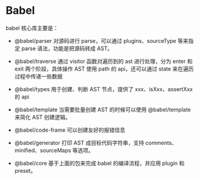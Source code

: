 # Babel

babel 核心库主要是：


- @babel/parser 对源码进行 parse，可以通过 plugins、sourceType 等来指定 parse 语法，功能是把源码转成 AST。
- @babel/traverse 通过 visitor 函数对遍历到的 ast 进行处理，分为 enter 和 exit 两个阶段，具体操作 AST 使用 path 的 api，还可以通过 state 来在遍历过程中传递一些数据

- @babel/types 用于创建、判断 AST 节点，提供了 xxx、isXxx、assertXxx 的 api
- @babel/template 当需要批量创建 AST 的时候可以使用 @babel/template 来简化 AST 创建逻辑。
- @babel/code-frame 可以创建友好的报错信息
- @babel/generator 打印 AST 成目标代码字符串，支持 comments、minified、sourceMaps 等选项。
- @babel/core 基于上面的包来完成 babel 的编译流程，并应用 plugin 和 preset。
